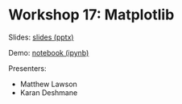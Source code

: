 # Workshop 17: Matplotlib

Slides: [slides (pptx)](Matplotlib_1.pptx)

Demo: [notebook (ipynb)](Matplotlib_Demo_1.ipynb)

Presenters:
 - Matthew Lawson
 - Karan Deshmane
